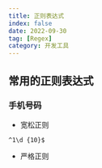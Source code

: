 ```yaml
---
title: 正则表达式
index: false
date: 2022-09-30
tag: [Regex]
category: 开发工具
---
```


## 常用的正则表达式

### 手机号码

- 宽松正则
```
^1\d {10}$
```

- 严格正则